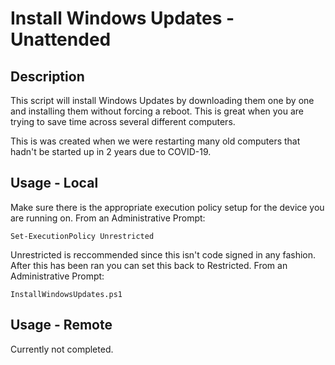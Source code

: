 # Install Windows Updates - Unattended

## Description
This script will install Windows Updates by downloading them one by one and installing them without forcing a reboot.  This is great when you are trying to save time across several different computers.

This is was created when we were restarting many old computers that hadn't be started up in 2 years due to COVID-19.
  
## Usage - Local
Make sure there is the appropriate execution policy setup for the device you are running on. From an Administrative Prompt:
```
Set-ExecutionPolicy Unrestricted
```
Unrestricted is reccommended since this isn't code signed in any fashion. After this has been ran you can set this back to Restricted. From an Administrative Prompt:
```
InstallWindowsUpdates.ps1
```

## Usage - Remote
Currently not completed.

